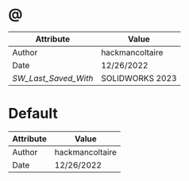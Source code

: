 # @
| Attribute | Value |
| ---  | ---     |
| Author | hackmancoltaire |
| Date | 12/26/2022 |
| _SW_Last_Saved_With_ | SOLIDWORKS 2023 |
# Default
| Attribute | Value |
| ---  | ---     |
| Author | hackmancoltaire |
| Date | 12/26/2022 |
